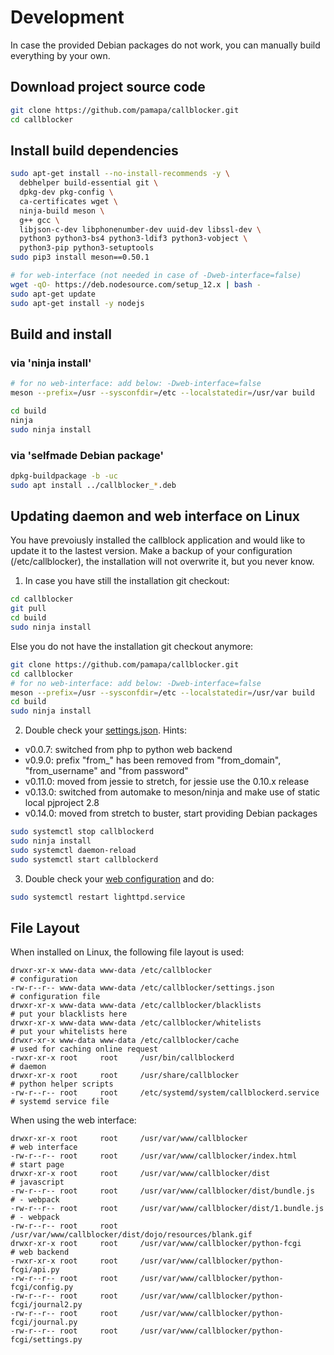 # Development
In case the provided Debian packages do not work, you can manually
build everything by your own.


## Download project source code
```bash
git clone https://github.com/pamapa/callblocker.git
cd callblocker
```


## Install build dependencies
```bash
sudo apt-get install --no-install-recommends -y \
  debhelper build-essential git \
  dpkg-dev pkg-config \
  ca-certificates wget \
  ninja-build meson \
  g++ gcc \
  libjson-c-dev libphonenumber-dev uuid-dev libssl-dev \
  python3 python3-bs4 python3-ldif3 python3-vobject \
  python3-pip python3-setuptools
sudo pip3 install meson==0.50.1

# for web-interface (not needed in case of -Dweb-interface=false)
wget -qO- https://deb.nodesource.com/setup_12.x | bash -
sudo apt-get update
sudo apt-get install -y nodejs
```


## Build and install

### via 'ninja install'
```bash
# for no web-interface: add below: -Dweb-interface=false
meson --prefix=/usr --sysconfdir=/etc --localstatedir=/usr/var build

cd build
ninja
sudo ninja install
```

### via 'selfmade Debian package'
```bash
dpkg-buildpackage -b -uc
sudo apt install ../callblocker_*.deb
```


## Updating daemon and web interface on Linux
You have prevoiusly installed the callblock application and would like to update it to the lastest version. Make a backup
of your configuration (/etc/callblocker), the installation will not overwrite it, but you never know.

1. In case you have still the installation git checkout:
```bash
cd callblocker
git pull
cd build
sudo ninja install
```

Else you do not have the installation git checkout anymore:
```bash
git clone https://github.com/pamapa/callblocker.git
cd callblocker
# for no web-interface: add below: -Dweb-interface=false
meson --prefix=/usr --sysconfdir=/etc --localstatedir=/usr/var build
cd build
sudo ninja install
```

2. Double check your [settings.json](/etc/callblocker/README.md). Hints:
- v0.0.7: switched from php to python web backend
- v0.9.0: prefix "from_" has been removed from "from_domain", "from_username" and "from password"
- v0.11.0: moved from jessie to stretch, for jessie use the 0.10.x release
- v0.13.0: switched from automake to meson/ninja and make use of static local pjproject 2.8
- v0.14.0: moved from stretch to buster, start providing Debian packages

```bash
sudo systemctl stop callblockerd
sudo ninja install
sudo systemctl daemon-reload
sudo systemctl start callblockerd
```

3. Double check your [web configuration](/README.md#webInterface) and do:
```bash
sudo systemctl restart lighttpd.service
```


## <a name="fileLayout"></a> File Layout
When installed on Linux, the following file layout is used:
```
drwxr-xr-x www-data www-data /etc/callblocker                              # configuration
-rw-r--r-- www-data www-data /etc/callblocker/settings.json                # configuration file
drwxr-xr-x www-data www-data /etc/callblocker/blacklists                   # put your blacklists here
drwxr-xr-x www-data www-data /etc/callblocker/whitelists                   # put your whitelists here
drwxr-xr-x www-data www-data /etc/callblocker/cache                        # used for caching online request
-rwxr-xr-x root     root     /usr/bin/callblockerd                         # daemon
drwxr-xr-x root     root     /usr/share/callblocker                        # python helper scripts
-rw-r--r-- root     root     /etc/systemd/system/callblockerd.service      # systemd service file
```
When using the web interface:
```
drwxr-xr-x root     root     /usr/var/www/callblocker                      # web interface
-rw-r--r-- root     root     /usr/var/www/callblocker/index.html           # start page
drwxr-xr-x root     root     /usr/var/www/callblocker/dist                 # javascript
-rw-r--r-- root     root     /usr/var/www/callblocker/dist/bundle.js       # - webpack
-rw-r--r-- root     root     /usr/var/www/callblocker/dist/1.bundle.js     # - webpack
-rw-r--r-- root     root     /usr/var/www/callblocker/dist/dojo/resources/blank.gif
drwxr-xr-x root     root     /usr/var/www/callblocker/python-fcgi          # web backend
-rwxr-xr-x root     root     /usr/var/www/callblocker/python-fcgi/api.py
-rw-r--r-- root     root     /usr/var/www/callblocker/python-fcgi/config.py
-rw-r--r-- root     root     /usr/var/www/callblocker/python-fcgi/journal2.py
-rw-r--r-- root     root     /usr/var/www/callblocker/python-fcgi/journal.py
-rw-r--r-- root     root     /usr/var/www/callblocker/python-fcgi/settings.py
```

